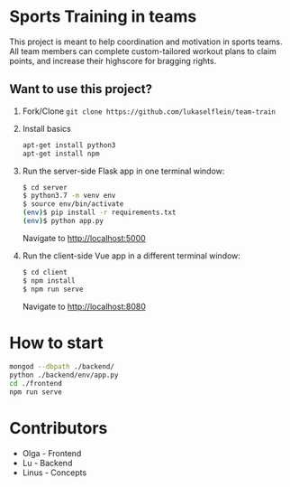 # Sports Training in teams

This project is meant to help coordination and motivation in sports teams.
All team members can complete custom-tailored workout plans to claim points, and increase their highscore for bragging rights.


## Want to use this project?

1. Fork/Clone
    ```git clone https://github.com/lukaselflein/team-train```

1. Install basics
    ``` sh
    apt-get install python3
    apt-get install npm
    ```

1. Run the server-side Flask app in one terminal window:

    ```sh
    $ cd server
    $ python3.7 -m venv env
    $ source env/bin/activate
    (env)$ pip install -r requirements.txt
    (env)$ python app.py
    ```

    Navigate to [http://localhost:5000](http://localhost:5000)

1. Run the client-side Vue app in a different terminal window:

    ```sh
    $ cd client
    $ npm install
    $ npm run serve
    ```

    Navigate to [http://localhost:8080](http://localhost:8080)

# How to start
``` bash
mongod --dbpath ./backend/
python ./backend/env/app.py
cd ./frontend
npm run serve
```

# Contributors
* Olga - Frontend
* Lu - Backend
* Linus - Concepts
